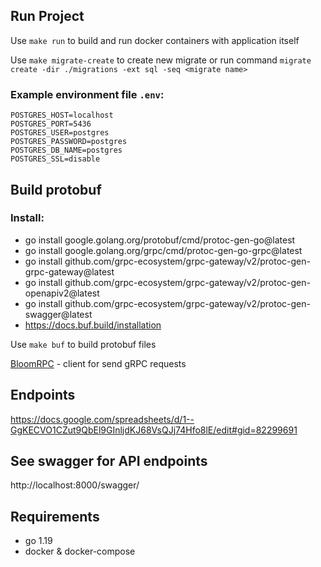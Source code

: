 ## Run Project

Use ```make run``` to build and run docker containers with application itself

Use ```make migrate-create``` to create new migrate or run command ```migrate create -dir ./migrations -ext sql -seq <migrate name>```


### Example environment file ```.env```:

```
POSTGRES_HOST=localhost
POSTGRES_PORT=5436
POSTGRES_USER=postgres
POSTGRES_PASSWORD=postgres
POSTGRES_DB_NAME=postgres
POSTGRES_SSL=disable
```

## Build protobuf

### Install:
- go install google.golang.org/protobuf/cmd/protoc-gen-go@latest
- go install google.golang.org/grpc/cmd/protoc-gen-go-grpc@latest
- go install github.com/grpc-ecosystem/grpc-gateway/v2/protoc-gen-grpc-gateway@latest
- go install github.com/grpc-ecosystem/grpc-gateway/v2/protoc-gen-openapiv2@latest
- go install github.com/grpc-ecosystem/grpc-gateway/v2/protoc-gen-swagger@latest
- https://docs.buf.build/installation

Use ```make buf``` to build protobuf files

[BloomRPC](https://github.com/bloomrpc/bloomrpc) - client for send gRPC requests


## Endpoints

https://docs.google.com/spreadsheets/d/1--GgKECVO1CZut9QbEl9GInljdKJ68VsQJj74Hfo8lE/edit#gid=82299691

## See swagger for API endpoints
http://localhost:8000/swagger/

## Requirements
- go 1.19
- docker & docker-compose

